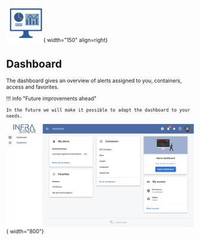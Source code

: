 ![Dashboard](../images/application_dashboard.png){ width="150" align=right}

# Dashboard

The dashboard gives an overview of alerts assigned to you, containers, access and favorites.

!!! info "Future improvements ahead"

    In the future we will make it possible to adapt the dashboard to your needs.

![application dashboard](../images/application_dashboard_screenshot.png){ width="800"}
